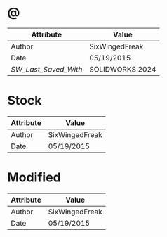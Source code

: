 # @
| Attribute | Value |
| ---  | ---     |
| Author | SixWingedFreak |
| Date | 05/19/2015 |
| _SW_Last_Saved_With_ | SOLIDWORKS 2024 |
# Stock
| Attribute | Value |
| ---  | ---     |
| Author | SixWingedFreak |
| Date | 05/19/2015 |
# Modified
| Attribute | Value |
| ---  | ---     |
| Author | SixWingedFreak |
| Date | 05/19/2015 |
